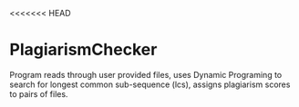 <<<<<<< HEAD
# PlagiarismChecker

Program reads through user provided files, uses Dynamic Programing to search for longest common sub-sequence (lcs), assigns plagiarism scores to pairs of files.

